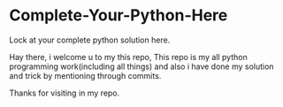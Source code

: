 # Complete-Your-Python-Here
Lock at your complete python solution here.

Hay there, i welcome u to my this repo, 
This repo is my all python programming work(including all things) and also  i have done my solution and trick by mentioning through commits.

Thanks for visiting in my repo.
